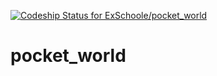 [ ![Codeship Status for ExSchoole/pocket_world](https://codeship.com/projects/708bc430-534d-0133-5a0a-2aa02ad0cd50/status?branch=master)](https://codeship.com/projects/108300)
# pocket_world

